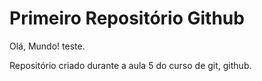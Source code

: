# Primeiro Repositório Github
 Olá, Mundo! teste.

Repositório criado durante a aula 5 do curso de git, github. 
